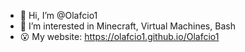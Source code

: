 - 👋 Hi, I’m @Olafcio1
- 👀 I’m interested in Minecraft, Virtual Machines, Bash
- 😮 My website: https://olafcio1.github.io/Olafcio1
